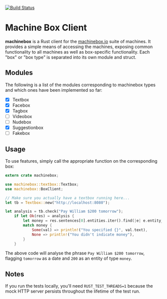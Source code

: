[![Build Status](https://travis-ci.org/encabulators/machinebox.svg?branch=master)](https://travis-ci.org/encabulators/machinebox)

# Machine Box Client

**machinebox** is a Rust client for the [machinebox.io](http://machinebox.io) suite of machines.
It provides a simple means of accessing the machines, exposing common functionality to all machines as well
as box-specific functionality. Each "box" or "box type" is separated into its own module and struct.

## Modules
The following is a list of the modules corresponding to machinebox types and which ones
have been implemented so far:

- [X] Textbox
- [X] Facebox
- [X] Tagbox
- [ ] Videobox
- [ ] Nudebox
- [X] Suggestionbox
- [ ] Fakebox

## Usage
To use features, simply call the appropriate function on the corresponding box:

```rust
extern crate machinebox;

use machinebox::textbox::Textbox;
use machinebox::BoxClient;

// Make sure you actually have a textbox running here...
let tb = Textbox::new("http://localhost:8080");

let analysis = tb.check("Pay William $200 tomorrow");
    if let Ok(res) = analysis {
        let money = res.sentences[0].entities.iter().find(|e| e.entity_type == "money");
        match money {
            Some(val) => println!("You specified {}", val.text),
            None => println!("You didn't indicate money"),
        }
    }
```

The above code will analyse the phrase `Pay William $200 tomorrow`, flagging 
`tomorrow` as a date and `200` as an entity of type `money`.

## Notes
If you run the tests locally, you'll need `RUST_TEST_THREADS=1` because the mock HTTP server
persists throughout the lifetime of the test run.